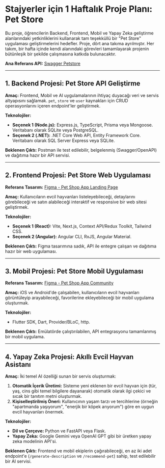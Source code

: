 # Stajyerler için 1 Haftalık Proje Planı: Pet Store

Bu proje, öğrencilerin Backend, Frontend, Mobil ve Yapay Zeka geliştirme alanlarındaki yetkinliklerini kullanarak tam teşekküllü bir "Pet Store" uygulaması geliştirmelerini hedefler. Proje, dört ana takıma ayrılmıştır. Her takım, bir hafta içinde kendi alanındaki görevleri tamamlayarak projenin bütünleşik bir şekilde çalışmasına katkıda bulunacaktır.

**Ana Referans API:** [Swagger Petstore](https://petstore.swagger.io/)

---

## 1. Backend Projesi: Pet Store API Geliştirme

**Amaç:** Frontend, Mobil ve AI uygulamalarının ihtiyaç duyacağı veri ve servis altyapısını sağlamak. `pet`, `store` ve `user` kaynakları için CRUD operasyonlarını içeren endpoint'ler geliştirmek.

**Teknolojiler:**
- **Seçenek 1 (Node.js):** Express.js, TypeScript, Prisma veya Mongoose. Veritabanı olarak SQLite veya PostgreSQL.
- **Seçenek 2 (.NET):** .NET Core Web API, Entity Framework Core. Veritabanı olarak SQL Server Express veya SQLite.

**Beklenen Çıktı:** Postman ile test edilebilir, belgelenmiş (Swagger/OpenAPI) ve dağıtıma hazır bir API servisi.

---

## 2. Frontend Projesi: Pet Store Web Uygulaması

**Referans Tasarım:** [Figma - Pet Shop App Landing Page](https://www.figma.com/community/file/1333739760381547963/app-landing-page-pet-shop-community)

**Amaç:** Kullanıcıların evcil hayvanları listeleyebileceği, detaylarını görebileceği ve satın alabileceği interaktif ve responsive bir web sitesi geliştirmek.

**Teknolojiler:**
- **Seçenek 1 (React):** Vite, Next.js, Context API/Redux Toolkit, Tailwind CSS.
- **Seçenek 2 (Angular):** Angular CLI, RxJS, Angular Material.

**Beklenen Çıktı:** Figma tasarımına sadık, API ile entegre çalışan ve dağıtıma hazır bir web uygulaması.

---

## 3. Mobil Projesi: Pet Store Mobil Uygulaması

**Referans Tasarım:** [Figma - Pet Shop App Community](https://www.figma.com/community/file/1431013424494506863/pet-shop-app-community)

**Amaç:** iOS ve Android'de çalışabilen, kullanıcıların evcil hayvanları görüntüleyip arayabileceği, favorilerine ekleyebileceği bir mobil uygulama oluşturmak.

**Teknolojiler:**
- Flutter SDK, Dart, Provider/BLoC, http.

**Beklenen Çıktı:** Emülatörde çalıştırılabilen, API entegrasyonu tamamlanmış bir mobil uygulama.

---

## 4. Yapay Zeka Projesi: Akıllı Evcil Hayvan Asistanı

**Amaç:** İki temel AI özelliği sunan bir servis oluşturmak:
1.  **Otomatik İçerik Üretimi:** Sisteme yeni eklenen bir evcil hayvan için (tür, yaş, cins gibi temel bilgilere dayanarak) otomatik olarak ilgi çekici ve sıcak bir tanıtım metni oluşturmak.
2.  **Kişiselleştirilmiş Öneri:** Kullanıcının yaşam tarzı ve tercihlerine (örneğin "apartmanda yaşıyorum", "enerjik bir köpek arıyorum") göre en uygun evcil hayvanları önermek.

**Teknolojiler:**
- **Dil ve Çerçeve:** Python ve FastAPI veya Flask.
- **Yapay Zeka:** Google Gemini veya OpenAI GPT gibi bir üretken yapay zeka modelinin API'si.

**Beklenen Çıktı:** Frontend ve mobil ekiplerin çağırabileceği, en az iki adet endpoint'e (`/generate-description` ve `/recommend-pet`) sahip, test edilebilir bir AI servisi.